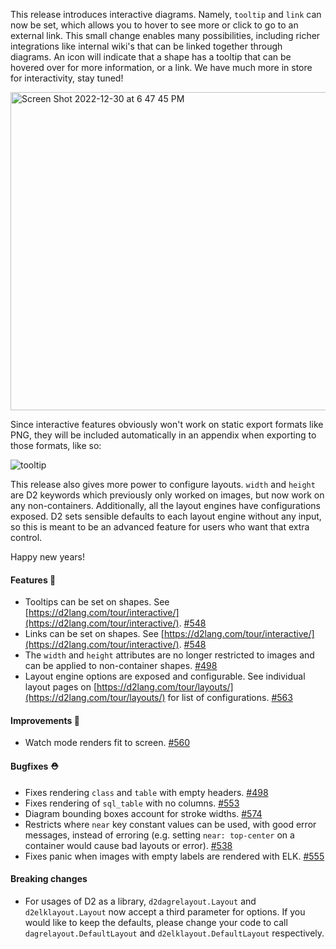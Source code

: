 This release introduces interactive diagrams. Namely, `tooltip` and `link` can now be set, which allows you to hover to see more or click to go to an external link. This small change enables many possibilities, including richer integrations like internal wiki's that can be linked together through diagrams. An icon will indicate that a shape has a tooltip that can be hovered over for more information, or a link. We have much more in store for interactivity, stay tuned!

<img width="509" alt="Screen Shot 2022-12-30 at 6 47 45 PM" src="https://user-images.githubusercontent.com/3120367/210122771-b38003e7-2881-4708-a875-8066c465c16c.png" />

Since interactive features obviously won't work on static export formats like PNG, they will be included automatically in an appendix when exporting to those formats, like so:

![tooltip](https://user-images.githubusercontent.com/3120367/210122793-582d3fc7-8e09-46f1-bb78-5dcc6cf1de55.png)

This release also gives more power to configure layouts. `width` and `height` are D2 keywords which previously only worked on images, but now work on any non-containers. Additionally, all the layout engines have configurations exposed. D2 sets sensible defaults to each layout engine without any input, so this is meant to be an advanced feature for users who want that extra control.

Happy new years!

#### Features 🚀

- Tooltips can be set on shapes. See [https://d2lang.com/tour/interactive/](https://d2lang.com/tour/interactive/). [#548](https://github.com/terrastruct/d2/pull/548)
- Links can be set on shapes. See [https://d2lang.com/tour/interactive/](https://d2lang.com/tour/interactive/). [#548](https://github.com/terrastruct/d2/pull/548)
- The `width` and `height` attributes are no longer restricted to images and can be applied to non-container shapes. [#498](https://github.com/terrastruct/d2/pull/498)
- Layout engine options are exposed and configurable. See individual layout pages on [https://d2lang.com/tour/layouts/](https://d2lang.com/tour/layouts/) for list of configurations. [#563](https://github.com/terrastruct/d2/pull/563)

#### Improvements 🧹

- Watch mode renders fit to screen. [#560](https://github.com/terrastruct/d2/pull/560)

#### Bugfixes ⛑️

- Fixes rendering `class` and `table` with empty headers. [#498](https://github.com/terrastruct/d2/pull/498)
- Fixes rendering of `sql_table` with no columns. [#553](https://github.com/terrastruct/d2/pull/553)
- Diagram bounding boxes account for stroke widths. [#574](https://github.com/terrastruct/d2/pull/574)
- Restricts where `near` key constant values can be used, with good error messages, instead of erroring (e.g. setting `near: top-center` on a container would cause bad layouts or error). [#538](https://github.com/terrastruct/d2/pull/538)
- Fixes panic when images with empty labels are rendered with ELK. [#555](https://github.com/terrastruct/d2/pull/555)

#### Breaking changes

- For usages of D2 as a library, `d2dagrelayout.Layout` and `d2elklayout.Layout` now accept a third parameter for options. If you would like to keep the defaults, please change your code to call `dagrelayout.DefaultLayout` and `d2elklayout.DefaultLayout` respectively.


